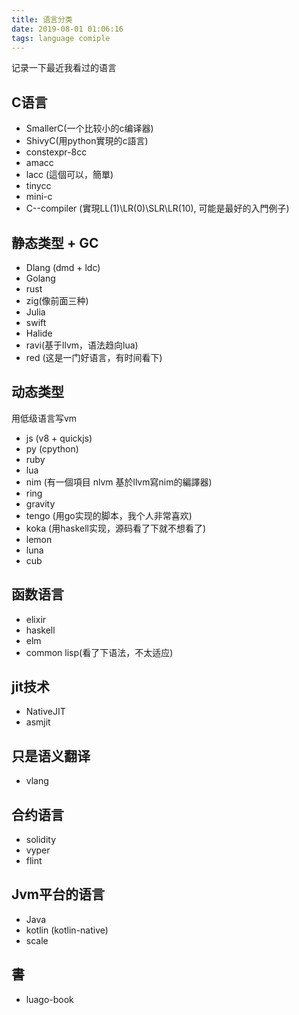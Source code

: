 ```yaml
---
title: 语言分类
date: 2019-08-01 01:06:16
tags: language comiple
---
```


记录一下最近我看过的语言

## C语言

* SmallerC(一个比较小的c编译器)
* ShivyC(用python實現的c語言)
* constexpr-8cc
* amacc
* lacc (這個可以，簡單)
* tinycc
* mini-c
* C--compiler (實現LL(1)\LR(0)\SLR\LR(10), 可能是最好的入門例子)

## 静态类型 + GC

* Dlang (dmd + ldc)
* Golang
* rust
* zig(像前面三种)
* Julia
* swift
* Halide
* ravi(基于llvm，语法趋向lua)
* red (这是一门好语言，有时间看下)

## 动态类型

用低级语言写vm

* js (v8 + quickjs)
* py (cpython)
* ruby
* lua
* nim (有一個項目 nlvm 基於llvm寫nim的編譯器)
* ring
* gravity
* tengo (用go实现的脚本，我个人非常喜欢)
* koka (用haskell实现，源码看了下就不想看了)
* lemon
* luna
* cub

## 函数语言

* elixir
* haskell
* elm
* common lisp(看了下语法，不太适应)

## jit技术

* NativeJIT
* asmjit

## 只是语义翻译

* vlang

## 合约语言

* solidity
* vyper
* flint

## Jvm平台的语言

* Java
* kotlin (kotlin-native)
* scale

## 書

* luago-book
